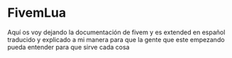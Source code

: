 # FivemLua
Aquí os voy dejando la documentación de fivem y es extended en español traducido y explicado a mi manera para que la gente que este empezando pueda entender para que sirve cada cosa
